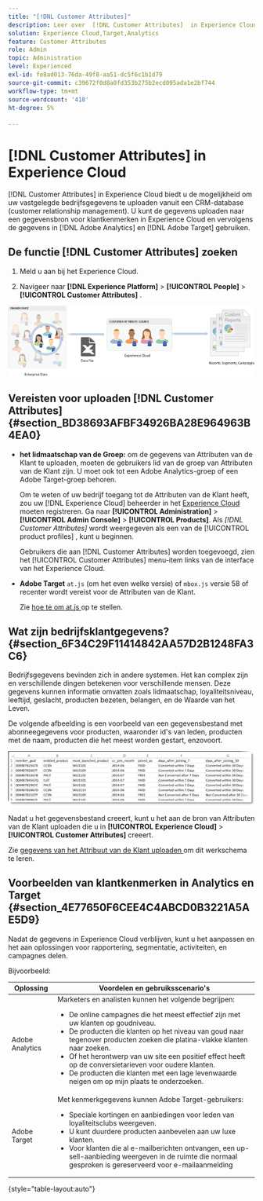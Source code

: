 ```yaml
---
title: "[!DNL Customer Attributes]"
description: Leer over  [!DNL Customer Attributes]  in Experience Cloud. Ontdek hoe u gegevens voor klantkenmerken kunt uploaden voor gebruik in Adobe Analytics en Adobe Target.
solution: Experience Cloud,Target,Analytics
feature: Customer Attributes
role: Admin
topic: Administration
level: Experienced
exl-id: fe8ad013-76da-49f8-aa51-dc5f6c1b1d79
source-git-commit: c39672f0d8a0fd353b275b2ecd095ada1e2bf744
workflow-type: tm+mt
source-wordcount: '418'
ht-degree: 5%

---
```


# [!DNL Customer Attributes] in Experience Cloud

[!DNL Customer Attributes] in Experience Cloud biedt u de mogelijkheid om uw vastgelegde bedrijfsgegevens te uploaden vanuit een CRM-database (customer relationship management). U kunt de gegevens uploaden naar een gegevensbron voor klantkenmerken in Experience Cloud en vervolgens de gegevens in [!DNL Adobe Analytics] en [!DNL Adobe Target] gebruiken.

## De functie [!DNL Customer Attributes] zoeken

1. Meld u aan bij het Experience Cloud.

1. Navigeer naar **[!DNL Experience Platform]** > **[!UICONTROL People]** > **[!UICONTROL Customer Attributes]** .

![ Overzicht van de Attributen van de Klant ](assets/custom_reports.png)

## Vereisten voor uploaden [!DNL Customer Attributes] {#section_BD38693AFBF34926BA28E964963B4EA0}

* **het lidmaatschap van de Groep:** om de gegevens van Attributen van de Klant te uploaden, moeten de gebruikers lid van de groep van Attributen van de Klant zijn. U moet ook tot een Adobe Analytics-groep of een Adobe Target-groep behoren.

  Om te weten of uw bedrijf toegang tot de Attributen van de Klant heeft, zou uw [!DNL Experience Cloud] beheerder in het [ Experience Cloud ](https://experience.adobe.com) moeten registreren. Ga naar **[!UICONTROL Administration]** > **[!UICONTROL Admin Console]** > **[!UICONTROL Products]**. Als *[!DNL Customer Attributes]* wordt weergegeven als een van de [!UICONTROL product profiles] , kunt u beginnen.

  Gebruikers die aan [!DNL Customer Attributes] worden toegevoegd, zien het [!UICONTROL Customer Attributes] menu-item links van de interface van het Experience Cloud.

* **Adobe Target** `at.js` (om het even welke versie) of `mbox.js` versie 58 of recenter wordt vereist voor de Attributen van de Klant.

  Zie [ hoe te om at.js ](https://experienceleague.adobe.com/docs/target-dev/developer/client-side/overview.html) op te stellen.

## Wat zijn bedrijfsklantgegevens? {#section_6F34C29F11414842AA57D2B1248FA3C6}

Bedrijfsgegevens bevinden zich in andere systemen. Het kan complex zijn en verschillende dingen betekenen voor verschillende mensen. Deze gegevens kunnen informatie omvatten zoals lidmaatschap, loyaliteitsniveau, leeftijd, geslacht, producten bezeten, belangen, en de Waarde van het Leven.

De volgende afbeelding is een voorbeeld van een gegevensbestand met abonneegegevens voor producten, waaronder id&#39;s van leden, producten met de naam, producten die het meest worden gestart, enzovoort.

![ wat gegevens van ondernemingsklanten is?](assets/01_crs_usecase.png)

Nadat u het gegevensbestand creeert, kunt u het aan de bron van Attributen van de Klant uploaden die u in **[!UICONTROL Experience Cloud]** > **[!UICONTROL Customer Attributes]** creeert.

Zie [ gegevens van het Attribuut van de Klant uploaden ](t-crs-usecase.md) om dit werkschema te leren.

## Voorbeelden van klantkenmerken in Analytics en Target {#section_4E77650F6CEE4C4ABCD0B3221A5AE5D9}

Nadat de gegevens in Experience Cloud verblijven, kunt u het aanpassen en het aan oplossingen voor rapportering, segmentatie, activiteiten, en campagnes delen.

Bijvoorbeeld:

| Oplossing | Voordelen en gebruiksscenario&#39;s |
|--- |--- |
| Adobe Analytics | Marketers en analisten kunnen het volgende begrijpen:<ul><li>De online campagnes die het meest effectief zijn met uw klanten op goudniveau.</li><li>De producten die klanten op het niveau van goud naar tegenover producten zoeken die platina-vlakke klanten naar zoeken.</li><li>Of het herontwerp van uw site een positief effect heeft op de conversietarieven voor oudere klanten.</li><li>De producten die klanten met een lage levenwaarde neigen om op mijn plaats te onderzoeken.</li></ul> |
| Adobe Target | Met kenmerkgegevens kunnen Adobe Target-gebruikers:<ul><li>Speciale kortingen en aanbiedingen voor leden van loyaliteitsclubs weergeven.</li><li>U kunt duurdere producten aanbevelen aan uw luxe klanten.</li><li>Voor klanten die al e-mailberichten ontvangen, een up-sell-aanbieding weergeven in de ruimte die normaal gesproken is gereserveerd voor e-mailaanmelding</li></ul> |

{style="table-layout:auto"}
